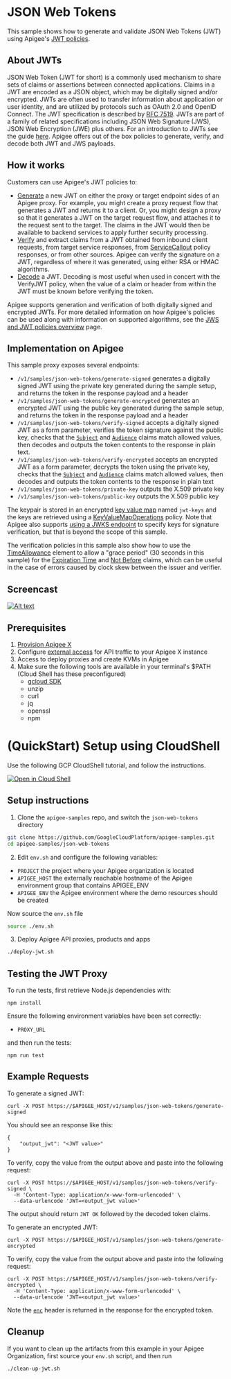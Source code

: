 # JSON Web Tokens

This sample shows how to generate and validate JSON Web Tokens (JWT) using Apigee's [JWT policies](https://cloud.google.com/apigee/docs/api-platform/reference/policies/jwt-policies-overview).

## About JWTs

JSON Web Token (JWT for short) is a commonly used mechanism to share sets of claims or assertions between connected applications. Claims in a JWT are encoded as a JSON object, which may be digitally signed and/or encrypted. JWTs are often used to transfer information about application or user identity, and are utilized by protocols such as OAuth 2.0 and OpenID Connect. The JWT specification is described by [RFC 7519](https://www.rfc-editor.org/rfc/rfc7519). JWTs are part of a family of related specifications including JSON Web Signature (JWS), JSON Web Encryption (JWE) plus others. For an introduction to JWTs see the guide [here](https://jwt.io/introduction).   Apigee offers out of the box policies to generate, verify, and decode both JWT and JWS payloads.

## How it works

Customers can use Apigee's JWT policies to:

* [Generate](https://cloud.google.com/apigee/docs/api-platform/reference/policies/generate-jwt-policy) a new JWT on either the proxy or target endpoint sides of an Apigee proxy. For example, you might create a proxy request flow that generates a JWT and returns it to a client. Or, you might design a proxy so that it generates a JWT on the target request flow, and attaches it to the request sent to the target. The claims in the JWT would then be available to backend services to apply further security processing.
* [Verify](https://cloud.google.com/apigee/docs/api-platform/reference/policies/verify-jwt-policy) and extract claims from a JWT obtained from inbound client requests, from target service responses, from [ServiceCallout](https://cloud.google.com/apigee/docs/api-platform/reference/policies/service-callout-policy) policy responses, or from other sources. Apigee can verify the signature on a JWT, regardless of where it was generated, using either RSA or HMAC algorithms.
* [Decode](https://cloud.google.com/apigee/docs/api-platform/reference/policies/decode-jwt-policy) a JWT. Decoding is most useful when used in concert with the VerifyJWT policy, when the value of a claim or header from within the JWT must be known before verifying the token.

Apigee supports generation and verification of both digitally signed and encrypted JWTs. For more detailed information on how Apigee's policies can be used along with information on supported algorithms, see the [JWS and JWT policies overview](https://cloud.google.com/apigee/docs/api-platform/reference/policies/jwt-policies-overview) page.

## Implementation on Apigee

This sample proxy exposes several endpoints:

* `/v1/samples/json-web-tokens/generate-signed` generates a digitally signed JWT using the private key generated during the sample setup, and returns the token in the response payload and a header
* `/v1/samples/json-web-tokens/generate-encrypted` generates an encrypted JWT using the public key generated during the sample setup, and returns the token in the response payload and a header
* `/v1/samples/json-web-tokens/verify-signed` accepts a digitally signed JWT as a form parameter, verifies the token signature against the public key, checks that the [`Subject`](https://www.rfc-editor.org/rfc/rfc7519#section-4.1.2) and [`Audience`](https://www.rfc-editor.org/rfc/rfc7519#section-4.1.3) claims match allowed values, then decodes and outputs the token contents to the response in plain text.
* `/v1/samples/json-web-tokens/verify-encrypted` accepts an encrypted JWT as a form parameter, decrypts the token using the private key, checks that the [`Subject`](https://www.rfc-editor.org/rfc/rfc7519#section-4.1.2) and [`Audience`](https://www.rfc-editor.org/rfc/rfc7519#section-4.1.3) claims match allowed values, then decodes and outputs the token contents to the response in plain text
* `/v1/samples/json-web-tokens/private-key` outputs the X.509 private key
* `/v1/samples/json-web-tokens/public-key` outputs the X.509 public key

The keypair is stored in an encrypted [key value map](https://cloud.google.com/apigee/docs/api-platform/cache/key-value-maps) named `jwt-keys` and the keys are retrieved using a [KeyValueMapOperations](https://cloud.google.com/apigee/docs/api-platform/reference/policies/key-value-map-operations-policy) policy. Note that Apigee also supports [using a JWKS endpoint](https://cloud.google.com/apigee/docs/api-platform/reference/policies/jwt-policies-overview#usingajsonwebkeysetjwkstoverifyajwt) to specify keys for signature verification, but that is beyond the scope of this sample.

The verification policies in this sample also show how to use the [TimeAllowance](https://cloud.google.com/apigee/docs/api-platform/reference/policies/verify-jwt-policy#timeallowance) element to allow a "grace period" (30 seconds in this sample) for the [Expiration Time](https://www.rfc-editor.org/rfc/rfc7519#section-4.1.4) and [Not Before](https://www.rfc-editor.org/rfc/rfc7519#section-4.1.5) claims, which can be useful in the case of errors caused by clock skew between the issuer and verifier.

## Screencast

[![Alt text](https://img.youtube.com/vi/L0egsQ_AtU4/0.jpg)](https://www.youtube.com/watch?v=L0egsQ_AtU4)

## Prerequisites

1. [Provision Apigee X](https://cloud.google.com/apigee/docs/api-platform/get-started/provisioning-intro)
2. Configure [external access](https://cloud.google.com/apigee/docs/api-platform/get-started/configure-routing#external-access) for API traffic to your Apigee X instance
3. Access to deploy proxies and create KVMs in Apigee
4. Make sure the following tools are available in your terminal's $PATH (Cloud Shell has these preconfigured)
    * [gcloud SDK](https://cloud.google.com/sdk/docs/install)
    * unzip
    * curl
    * jq
    * openssl
    * npm

# (QuickStart) Setup using CloudShell

Use the following GCP CloudShell tutorial, and follow the instructions.

[![Open in Cloud Shell](https://gstatic.com/cloudssh/images/open-btn.png)](https://ssh.cloud.google.com/cloudshell/open?cloudshell_git_repo=https://github.com/GoogleCloudPlatform/apigee-samples&cloudshell_git_branch=main&cloudshell_workspace=.&cloudshell_tutorial=json-web-tokens/docs/cloudshell-tutorial.md)

## Setup instructions

1. Clone the `apigee-samples` repo, and switch the `json-web-tokens` directory

```bash
git clone https://github.com/GoogleCloudPlatform/apigee-samples.git
cd apigee-samples/json-web-tokens
```

2. Edit `env.sh` and configure the following variables:

* `PROJECT` the project where your Apigee organization is located
* `APIGEE_HOST` the externally reachable hostname of the Apigee environment group that contains APIGEE_ENV
* `APIGEE_ENV` the Apigee environment where the demo resources should be created

Now source the `env.sh` file

```bash
source ./env.sh
```

3. Deploy Apigee API proxies, products and apps

```bash
./deploy-jwt.sh
```

## Testing the JWT Proxy

To run the tests, first retrieve Node.js dependencies with:

```
npm install
```

Ensure the following environment variables have been set correctly:

* `PROXY_URL`

and then run the tests:

```
npm run test
```

## Example Requests

To generate a signed JWT:

```
curl -X POST https://$APIGEE_HOST/v1/samples/json-web-tokens/generate-signed
```

You should see an response like this:

```
{
    "output_jwt": "<JWT value>"
}
```

To verify, copy the value from the output above and paste into the following request:

```
curl -X POST https://$APIGEE_HOST/v1/samples/json-web-tokens/verify-signed \
  -H 'Content-Type: application/x-www-form-urlencoded' \
  --data-urlencode 'JWT=<output_jwt value>'
```

The output should return `JWT OK` followed by the decoded token claims.

To generate an encrypted JWT:

```
curl -X POST https://$APIGEE_HOST/v1/samples/json-web-tokens/generate-encrypted
```

To verify, copy the value from the output above and paste into the following request:

```
curl -X POST https://$APIGEE_HOST/v1/samples/json-web-tokens/verify-encrypted \
  -H 'Content-Type: application/x-www-form-urlencoded' \
  --data-urlencode 'JWT=<output_jwt value>'
```

Note the [`enc`](https://www.rfc-editor.org/rfc/rfc7516#section-4.1.2) header is returned in the response for the encrypted token.

## Cleanup

If you want to clean up the artifacts from this example in your Apigee Organization, first source your `env.sh` script, and then run

```bash
./clean-up-jwt.sh
```
